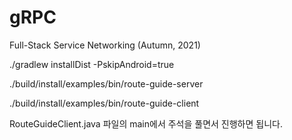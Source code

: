 # gRPC
Full-Stack Service Networking (Autumn, 2021)


  ./gradlew installDist -PskipAndroid=true    

  ./build/install/examples/bin/route-guide-server

  ./build/install/examples/bin/route-guide-client           


RouteGuideClient.java 파일의 main에서 주석을 풀면서 진행하면 됩니다.

